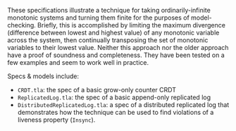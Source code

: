 These specifications illustrate a technique for taking ordinarily-infinite monotonic systems and turning them finite for the purposes of model-checking.
Briefly, this is accomplished by limiting the maximum divergence (difference between lowest and highest value) of any monotonic variable across the system, then continually transposing the set of monotonic variables to their lowest value.
Neither this approach nor the older approach have a proof of soundness and completeness.  They have been tested on a few examples and seem to work well in practice.

Specs & models include:
- `CRDT.tla`: the spec of a basic grow-only counter CRDT
- `ReplicatedLog.tla`: the spec of a basic append-only replicated log
- `DistributedReplicatedLog.tla`: a spec of a distributed replicated log that demonstrates how the technique can be used to find violations of a liveness property (`Insync`).
